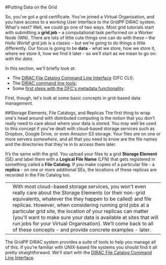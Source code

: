 #Putting Data on the Grid

So, you’ve got a grid certificate.
You’ve joined a Virtual Organisation,
and you have access to a working User Interface to
the GridPP DIRAC system.
What's next?
Well, we could go one of two ways.
Most grid tutorials start with submitting a **grid job** – a
computational task performed on a Worker Node (WN).
There are lots of little cute things one can do with
these – the _Hello World!_ grid job is a classic – but
we're going to do things a little differently.
Our focus is going to be **data** - what we store,
how we store it, where we store it, how we find it later - so
we’ll start as we mean to go on: _with the data_.

In this section, we'll briefly look at:
* The [DIRAC File Catalog Command Line Interface](dirac-dfc-cli.md) (DFC CLI);
* The [DIRAC command line tools](dirac-cl-tools.md);
* Some [first steps with the DFC's metadata functionality](dirac-metadata-first-steps.md).

First, though, let's look at some basic concepts in
grid-based data management.

##Storage Elements, File Catalogs, and Replicas
The first thing to wrap one's head around with distributed computing
is the notion that you don't really need to care about where your data
is stored.
You may well be used to this concept if you've dealt with
cloud-based storage services such as Dropbox, Google Drive,
or even Amazon S3 storage.
Your files are on one or more servers _somewhere_,
and all that you need to know are the file names and the directories
that they're in to access them later.

It’s the same with the grid. You upload your files to a grid
**Storage Element** (SE) and label them with a
**Logical File Name** (LFN) that gets registered in
something called a **File Catalog**.
If you make copies of a particular file - a **replica** - on one
or more additional SEs, the locations of these replicas are recorded
in the File Catalog too.

<table>
<tr>
<td align='center'><i class="fa fa-info-circle" style='font-size:3em'></i></td>
<td>
With most cloud-based storage services,
you won't even really care about the Storage Elements
(or their non-grid equivalents, whatever the they happen to be called)
and file replicas.
However, when considering running grid jobs at a particular grid site,
the location of your replicas can matter
(you'll want to make sure your data is available at sites that will run jobs
for your Virtual Organisation).
We’ll come back to all of these concepts - and provide concrete
examples - later.
</td>
</tr>
</table>

The GridPP DIRAC system provides a suite of tools to help you
manage all of this.
If you're familiar with UNIX-based file systems you should find it
all pretty straightforward.
We'll start with the
[DIRAC File Catalog Command Line Interface](dirac-dfc-cli.md).
